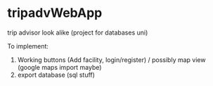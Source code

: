 # tripadvWebApp
trip advisor look alike (project for databases uni)


To implement:

1. Working buttons (Add facility, login/register) / possibly map view (google maps import maybe)
2. export database (sql stuff)
